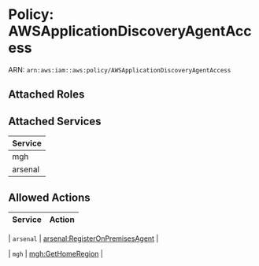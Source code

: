 # Policy: AWSApplicationDiscoveryAgentAccess

ARN: `arn:aws:iam::aws:policy/AWSApplicationDiscoveryAgentAccess`

## Attached Roles

## Attached Services

| Service |
|---------|
| mgh |
| arsenal |

## Allowed Actions

| Service | Action |
|:-------:|--------|

| `arsenal` | [arsenal:RegisterOnPremisesAgent](../actions.md#arsenal:registeronpremisesagent) |

| `mgh` | [mgh:GetHomeRegion](../actions.md#mgh:gethomeregion) |
